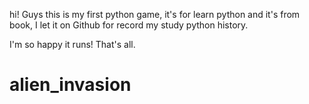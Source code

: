 hi! Guys
this is my first python game, 
it's for learn python and it's from book,
I let it on Github for record my study python history.

I'm so happy it runs!
That's all.

# alien_invasion
